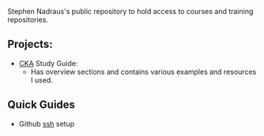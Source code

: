 Stephen Nadraus's public repository to hold access to courses and training repositories.

## Projects: 
* [CKA](https://github.com/stevenads2/CKA_StudyGuide) Study Guide:
  * Has overview sections and contains various examples and resources I used.

## Quick Guides
* Github [ssh](https://gist.github.com/xirixiz/b6b0c6f4917ce17a90e00f9b60566278) setup

<!---
stevenads2/stevenads2 is a ✨ special ✨ repository because its `README.md` (this file) appears on your GitHub profile.
You can click the Preview link to take a look at your changes.
--->
